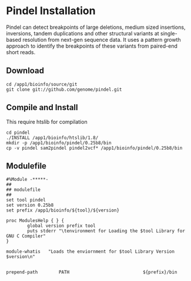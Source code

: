 # Pindel Installation

Pindel can detect breakpoints of large deletions, medium sized insertions, inversions, tandem duplications and other structural variants at single-based resolution from next-gen sequence data. It uses a pattern growth approach to identify the breakpoints of these variants from paired-end short reads.

## Download 
```
cd /app1/bioinfo/source/git
git clone git://github.com/genome/pindel.git
```

## Compile and Install

This require htslib for compilation

```
cd pindel
./INSTALL /app1/bioinfo/htslib/1.8/
mkdir -p /app1/bioinfo/pindel/0.25b8/bin
cp -v pindel sam2pindel pindel2vcf* /app1/bioinfo/pindel/0.25b8/bin

```

## Modulefile

```
#%Module -*****-
##
## modulefile
##
set tool pindel
set version 0.25b8
set prefix /app1/bioinfo/${tool}/${version}

proc ModulesHelp { } {
        global version prefix tool
        puts stderr "\tenvironment for Loading the $tool Library for GNU C Compiler"
}

module-whatis   "Loads the enviornment for $tool Library Version $version\n"


prepend-path        PATH                            ${prefix}/bin
```